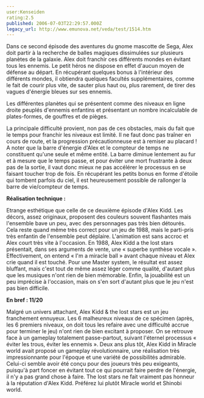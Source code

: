 ```yaml
---
user:Kenseiden
rating:2.5
published: 2006-07-03T22:29:57.000Z
legacy_url: http://www.emunova.net/veda/test/1514.htm
---
```

Dans ce second épisode des aventures du gnome mascotte de Sega, Alex doit partir à la recherche de balles magiques dissimulées sur plusieurs planètes de la galaxie. Alex doit franchir ces différents mondes en évitant tous les ennemis. Le petit héros ne dispose en effet d'aucun moyen de défense au départ. En récupérant quelques bonus à l'intérieur des différents mondes, il obtiendra quelques facultés supplémentaires, comme le fait de courir plus vite, de sauter plus haut ou, plus rarement, de tirer des vagues d'énergie bleues sur ses ennemis.   

Les différentes planètes qui se présentent comme des niveaux en ligne droite peuplés d'ennemis enfantins et présentant un nombre incalculable de plates-formes, de gouffres et de pièges.   

  

La principale difficulté provient, non pas de ces obstacles, mais du fait que le temps pour franchir les niveaux est limité. Il ne faut donc pas traîner en cours de route, et la progression précautionneuse est à remiser au placard ! A noter que la barre d'énergie d'Alex et le compteur de temps ne constituent qu'une seule et même entité. La barre diminue lentement au fur et à mesure que le temps passe, et pour éviter une mort frustrante à deux pas de la sortie, il vaut donc mieux ne pas accélérer le processus en se faisant toucher trop de fois. En récupérant les petits bonus en forme d'étoile qui tombent parfois du ciel, il est heureusement possible de rallonger la barre de vie/compteur de temps.   

  

**Réalisation technique :**   

Etrange esthétique que celle de ce deuxième épisode d'Alex Kidd. Les décors, assez originaux, proposent des couleurs souvent flashantes mais l'ensemble bave un peu, avec des personnages pas très bien détourés. Cela reste quand même très correct pour un jeu de 1988, mais le parti-pris très enfantin de l'ensemble peut déplaire. L'animation est sans accroc et Alex court très vite à l'occasion. En 1988, Alex Kidd a the lost stars présentait, dans ses arguments de vente, une « superbe synthèse vocale ». Effectivement, on entend « I'm a miracle ball » avant chaque niveau et Alex crie quand il est touché. Pour une Master system, le résultat est assez bluffant, mais c'est tout de même assez léger comme qualité, d'autant plus que les musiques n'ont rien de bien mémorable. Enfin, la jouabilité est un peu imprécise à l'occasion, mais on s'en sort d'autant plus que le jeu n'est pas bien difficile.  

  

**En bref : 11/20**   

Malgré un univers attachant, Alex Kidd & the lost stars est un jeu franchement ennuyeux. Les 6 malheureux niveaux de ce spécimen (après, les 6 premiers niveaux, on doit tous les refaire avec une difficulté accrue pour terminer le jeu) n'ont rien de bien excitant à proposer. On se retrouve face à un gameplay totalement passe-partout, suivant l'éternel processus « éviter les trous, éviter les ennemis ». Deux ans plus tôt, Alex Kidd in Miracle world avait proposé un gameplay révolutionnaire, une réalisation très impressionnante pour l'époque et une variété de possibilités admirable. Celui-ci semble avoir été conçu pour des joueurs très peu exigeants, puisqu'à part foncer en évitant tout ce qui pourrait faire perdre de l'énergie, il n'y a pas grand chose à faire. The lost stars ne fait vraiment pas honneur à la réputation d'Alex Kidd. Préférez lui plutôt Miracle world et Shinobi world.